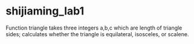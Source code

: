 # shijiaming_lab1
Function triangle takes three integers a,b,c which are length of triangle sides; calculates whether the triangle is equilateral, isosceles, or scalene. 
